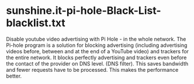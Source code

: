 # sunshine.it-pi-hole-Black-List-blacklist.txt
Disable youtube video advertising with Pi Hole - in the whole network.  The Pi-hole program is a solution for blocking advertising (including advertising videos before, between and at the end of a YouTube video) and trackers for the entire network. It blocks perfectly advertising and trackers even before the contact of the provider on DNS level. (DNS filter). This saves bandwidth and fewer requests have to be processed. This makes the performance better.
